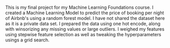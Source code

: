 This is my final project for my Machine Learning Foundations course. I created a Machine Learning Model to predict the price of booking per night of Airbnb's using a random forest model. I have not shared the dataset here as it is a private data set. 
I prepared the data using one hot encode, along with winsorizing any missing values or large outliers. 
I weighed my features using stepwise feature selection as well as tweaking the hyperparameters usings a grid search. 
